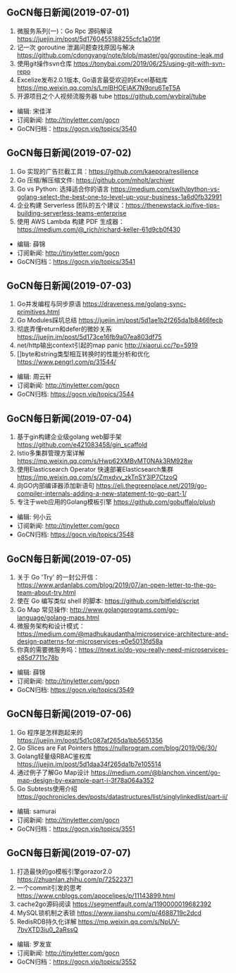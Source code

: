 ## GoCN每日新闻(2019-07-01)

1. 微服务系列(一)：Go Rpc 源码解读 https://juejin.im/post/5d1760455188255cfc1a019f
2. 记一次 goroutine 泄漏问题查找原因与解决 https://github.com/cdongyang/note/blob/master/go/goroutine-leak.md
3. 使用git操作svn仓库 https://tonybai.com/2019/06/25/using-git-with-svn-repo
4. Excelize发布2.0.1版本, Go语言最受欢迎的Excel基础库 https://mp.weixin.qq.com/s/LmIBHOEjAK7N9oru6TeT5A
5. 开源项目之个人视频流服务器 tube https://github.com/wybiral/tube

- 编辑: 宋佳洋
- 订阅新闻: http://tinyletter.com/gocn
- GoCN归档：https://gocn.vip/topics/3540

## GoCN每日新闻(2019-07-02)

1. Go 实现的广告拦截工具：https://github.com/kaepora/resilience 
2. Go 压缩/解压缩文件: https://github.com/mholt/archiver
3. Go vs Python: 选择适合你的语言 https://medium.com/swlh/python-vs-golang-select-the-best-one-to-level-up-your-business-1a6d0fb32991
4. 企业构建 Serverless 团队的五个建议：https://thenewstack.io/five-tips-building-serverless-teams-enterprise
5. 使用 AWS Lambda 构建 PDF 生成器：https://medium.com/@_rich/richard-keller-61d9cb0f430 

- 编辑: 薛锦
- 订阅新闻: http://tinyletter.com/gocn
- GoCN归档：https://gocn.vip/topics/3541

## GoCN每日新闻(2019-07-03)

1. Go并发编程与同步原语 https://draveness.me/golang-sync-primitives.html
2. Go Modules踩坑总结 https://juejin.im/post/5d1ae1b2f265da1b8466fecb
3. 彻底弄懂return和defer的微妙关系 https://juejin.im/post/5d173ce16fb9a07ea803df75
4. net/http输出context引起的map panic http://xiaorui.cc/?p=5919
5. []byte和string类型相互转换时的性能分析和优化 https://www.pengrl.com/p/31544/

- 编辑: 周云轩
- 订阅新闻: http://tinyletter.com/gocn
- GoCN归档: https://gocn.vip/topics/3544

## GoCN每日新闻(2019-07-04)

1. 基于gin构建企业级golang web脚手架 https://github.com/e421083458/gin_scaffold
2. Istio多集群管理方案详解 https://mp.weixin.qq.com/s/Hwp62XMBvMT0NAk3RM928w
3. 使用Elasticsearch Operator 快速部署Elasticsearch集群 https://mp.weixin.qq.com/s/Zmxdvv_zkTnSY3lP7CtzoQ
4. 向GO内部编译器添加新语句 https://eli.thegreenplace.net/2019/go-compiler-internals-adding-a-new-statement-to-go-part-1/
5. 专注于web应用的Golang模板引擎 https://github.com/gobuffalo/plush 

- 编辑: 何小云
- 订阅新闻: http://tinyletter.com/gocn
- GoCN归档: https://gocn.vip/topics/3548

## GoCN每日新闻(2019-07-05)

1. 关于 Go 'Try' 的一封公开信：https://www.ardanlabs.com/blog/2019/07/an-open-letter-to-the-go-team-about-try.html 
2. 使在 Go 编写类似 shell 的脚本: https://github.com/bitfield/script
3. Go Map 常见操作: http://www.golangprograms.com/go-language/golang-maps.html 
4. 微服务架构和设计模式：https://medium.com/@madhukaudantha/microservice-architecture-and-design-patterns-for-microservices-e0e5013fd58a 
5. 你真的需要微服务吗：https://itnext.io/do-you-really-need-microservices-e85d7711c78b
 
- 编辑: 薛锦
- 订阅新闻: http://tinyletter.com/gocn
- GoCN归档: https://gocn.vip/topics/3549

## GoCN每日新闻(2019-07-06)

1. Go 程序是怎样跑起来的 https://juejin.im/post/5d1c087af265da1bb5651356
2. Go Slices are Fat Pointers https://nullprogram.com/blog/2019/06/30/
3. Golang轻量级RBAC鉴权库 https://juejin.im/post/5d1daa34f265da1b7e105514
4. 通过例子了解Go Map设计 https://medium.com/@blanchon.vincent/go-map-design-by-example-part-i-3f78a064a352
5. Go Subtests使用介绍 https://gochronicles.dev/posts/datastructures/list/singlylinkedlist/part-ii/

- 编辑: samurai
- 订阅新闻: http://tinyletter.com/gocn
- GoCN归档：https://gocn.vip/topics/3551

## GoCN每日新闻(2019-07-07)
1. 打造最快的go模板引擎gorazor2.0 https://zhuanlan.zhihu.com/p/72522371
2. 一个commit引发的思考 https://www.cnblogs.com/apocelipes/p/11143899.html
3. cache2go源码阅读 https://segmentfault.com/a/1190000019682392
4. MySQL锁机制之表锁 https://www.jianshu.com/p/4688719c2dcd
5. RedisRDB持久化详解 https://mp.weixin.qq.com/s/NpUV-7bvXTD3iu0_2aRssQ


- 编辑: 罗发宣
- 订阅新闻: http://tinyletter.com/gocn
- GoCN归档：https://gocn.vip/topics/3552
